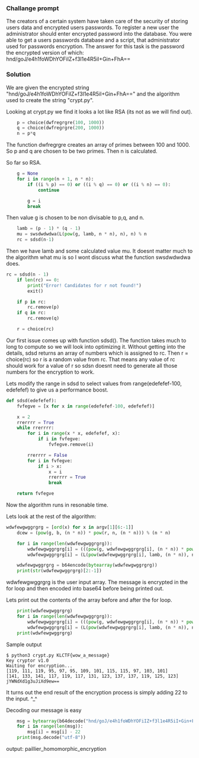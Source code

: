 ### Challange prompt
The creators of a certain system have taken care of the security of storing users data and encrypted users passwords. To register a new user the administrator should enter encrypted password into the database. You were able to get a users passwords database and a script, that administrator used for passwords encryption. The answer for this task is the password the encrypted version of which: hnd/goJ/e4h1foWDhYOFiIZ+f3l1e4R5iI+Gin+FhA==
### Solution
We are given the encrypted string "hnd/goJ/e4h1foWDhYOFiIZ+f3l1e4R5iI+Gin+FhA==" and the algorithm used to create the string "crypt.py".

Looking at crypt.py we find it looks a lot like RSA (its not as we will find out).
```py
    p = choice(dwfregrgre(100, 1000))
    q = choice(dwfregrgre(200, 1000))
    n = p*q
```
The function dwfregrgre creates an array of primes between 100 and 1000.
So p and q are chosen to be two primes.
Then n is calculated.

So far so RSA.

```py
    g = None
    for i in range(n + 1, n * n):
        if ((i % p) == 0) or ((i % q) == 0) or ((i % n) == 0):
            continue

        g = i
        break
```
Then value g is chosen to be non divisable to p,q, and n.

```py
    lamb = (p - 1) * (q - 1)
    mu = swsdwdwdwa(L(pow(g, lamb, n * n), n), n) % n
    rc = sdsd(n-1)
```
Then we have lamb and some calculated value mu. It doesnt matter much to the algorithm what mu is
so I wont discuss what the function swsdwdwdwa does.

```py
rc = sdsd(n - 1)
    if len(rc) == 0:
        print("Error! Candidates for r not found!")
        exit()

    if p in rc:
        rc.remove(p)
    if q in rc:
        rc.remove(q)

    r = choice(rc)
```

Our first issue comes up with function sdsd(). The function takes much to long to compute so
we will look into optimizing it. Without getting into the details, sdsd returns an array of numbers which
is assigned to rc. Then r = choice(rc) so r is a random value from rc.
That means any value of rc should work for a value of r so sdsn doesnt need to generate all those numbers
for the encryption to work.


Lets modify the range in sdsd to select values from range(edefefef-100, edefefef) to give us a performance boost.
```py
def sdsd(edefefef):
    fvfegve = [x for x in range(edefefef-100, edefefef)]

    x = 2
    rrerrrr = True
    while rrerrrr:
        for i in range(x * x, edefefef, x):
            if i in fvfegve:
                fvfegve.remove(i)

        rrerrrr = False
        for i in fvfegve:
            if i > x:
                x = i
                rrerrrr = True
                break

    return fvfegve
```

Now the algorithm runs in resonable time.

Lets look at the rest of the algorithm:
```py
wdwfewgwggrgrg = [ord(x) for x in argv[1][6:-1]]
    dcew = (pow(g, b, (n * n)) * pow(r, n, (n * n))) % (n * n)

    for i in range(len(wdwfewgwggrgrg)):
        wdwfewgwggrgrg[i] = (((pow(g, wdwfewgwggrgrg[i], (n * n)) * pow(r, n, (n * n))) % (n * n)) * dcew) % (n * n)
        wdwfewgwggrgrg[i] = (L(pow(wdwfewgwggrgrg[i], lamb, (n * n)), n) * mu) % n

    wdwfewgwggrgrg = b64encode(bytearray(wdwfewgwggrgrg))
    print(str(wdwfewgwggrgrg)[2:-1])
```

wdwfewgwggrgrg is the user input array. The message is encrypted in the for loop and then encoded into base64 before being printed out.

Lets print out the contents of the array before and after the for loop.
```py
    print(wdwfewgwggrgrg)
    for i in range(len(wdwfewgwggrgrg)):
        wdwfewgwggrgrg[i] = (((pow(g, wdwfewgwggrgrg[i], (n * n)) * pow(r, n, (n * n))) % (n * n)) * dcew) % (n * n)
        wdwfewgwggrgrg[i] = (L(pow(wdwfewgwggrgrg[i], lamb, (n * n)), n) * mu) % n
    print(wdwfewgwggrgrg)
```

Sample output
```
$ python3 crypt.py KLCTF{wow_a_message}
Key cryptor v1.0
Waiting for encryption...
[119, 111, 119, 95, 97, 95, 109, 101, 115, 115, 97, 103, 101]
[141, 133, 141, 117, 119, 117, 131, 123, 137, 137, 119, 125, 123]
jYWNdXd1g3uJiXd9ew==
```

It turns out the end result of the encryption process is simply adding 22 to the input. ^_^

Decoding our message is easy
```py
    msg = bytearray(b64decode("hnd/goJ/e4h1foWDhYOFiIZ+f3l1e4R5iI+Gin+FhA=="))
    for i in range(len(msg)):
        msg[i] = msg[i] - 22
    print(msg.decode("utf-8"))
```

output: paillier_homomorphic_encryption

